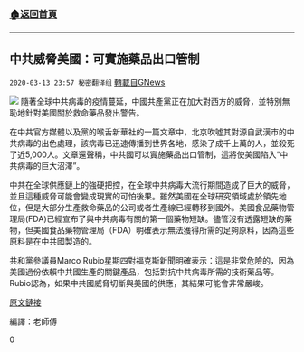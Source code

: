 ###  [:house:返回首頁](https://github.com/ourhimalayas/txt)
---

## 中共威脅美國：可實施藥品出口管制
`2020-03-13 23:57 秘密翻译组` [轉載自GNews](https://gnews.org/zh-hant/140577/)

![](https://s3-ap-northeast-1.amazonaws.com/news.guo.offload.media/wp-content/uploads/2020/03/13235543/1-136.jpg)
隨著全球中共病毒的疫情蔓延，中國共產黨正在加大對西方的威脅，並特別無恥地針對美國關於救命藥品發出警告。

在中共官方媒體以及黨的喉舌新華社的一篇文章中，北京吹噓其對源自武漢市的中共病毒的出色處理，該病毒已迅速傳播到世界各地，感染了成千上萬的人，並殺死了近5,000人。文章還聲稱，中共國可以實施藥品出口管制，這將使美國陷入“中共病毒的巨大沼澤”。

中共在全球供應鏈上的強硬把控，在全球中共病毒大流行期間造成了巨大的威脅，並且這種威脅可能會變成現實的可怕後果。雖然美國在全球研究領域處於領先地位，但是大部分生產救命藥品的公司或者生產線已經轉移到國外。美國食品藥物管理局(FDA)已經宣布了與中共病毒有關的第一個藥物短缺。儘管沒有透露短缺的藥物，但美國食品藥物管理局（FDA）明確表示無法獲得所需的足夠原料，因為這些原料是在中共國製造的。

共和黨參議員Marco Rubio星期四對福克斯新聞明確表示：這是非常危險的，因為美國過份依賴中共國生產的關鍵產品，包括對抗中共病毒所需的技術藥品等。 Rubio認為，如果中共國威脅切斷與美國的供應，其結果可能會非常嚴峻。

[原文鏈接](https://www.foxnews.com/world/chinese-deny-americans-coronavirus-drugs)

編譯：老師傅

0
